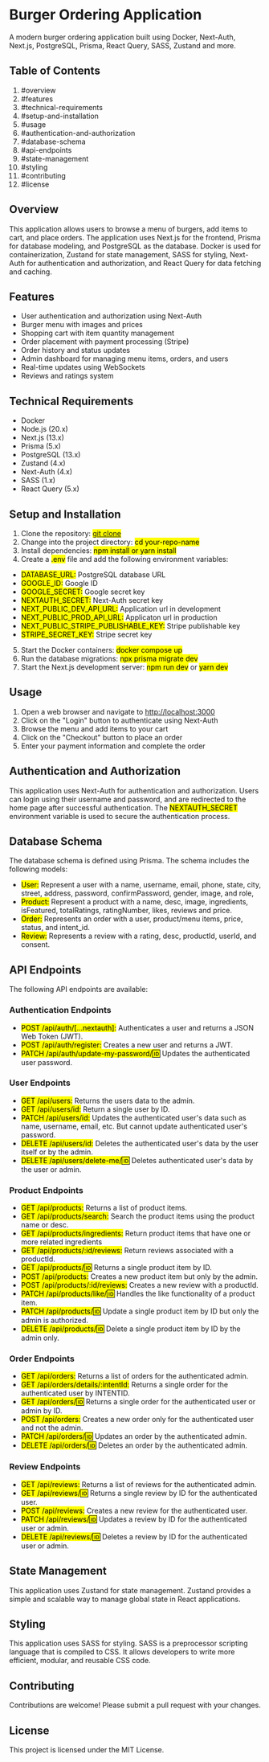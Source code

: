 # Burger Ordering Application

A modern burger ordering application built using Docker, Next-Auth, Next.js, PostgreSQL, Prisma, React Query, SASS, Zustand and more.

## Table of Contents

1. #overview
2. #features
3. #technical-requirements
4. #setup-and-installation
5. #usage
6. #authentication-and-authorization
7. #database-schema
8. #api-endpoints
9. #state-management
10. #styling
11. #contributing
12. #license

## Overview

This application allows users to browse a menu of burgers, add items to cart, and place orders. The application uses Next.js for the frontend, Prisma for database modeling, and PostgreSQL as the database. Docker is used for containerization, Zustand for state management, SASS for styling, Next-Auth for authentication and authorization, and React Query for data fetching and caching.

## Features

- User authentication and authorization using Next-Auth
- Burger menu with images and prices
- Shopping cart with item quantity management
- Order placement with payment processing (Stripe)
- Order history and status updates
- Admin dashboard for managing menu items, orders, and users
- Real-time updates using WebSockets
- Reviews and ratings system

## Technical Requirements

- Docker
- Node.js (20.x)
- Next.js (13.x)
- Prisma (5.x)
- PostgreSQL (13.x)
- Zustand (4.x)
- Next-Auth (4.x)
- SASS (1.x)
- React Query (5.x)

## Setup and Installation

1. Clone the repository: <mark>[git clone](https://github.com/esteemayo/burgers.git)</mark>
2. Change into the project directory: <mark>cd your-repo-name</mark>
3. Install dependencies: <mark>npm install or yarn install</mark>
4. Create a <mark>.env</mark> file and add the following environment variables:

- <mark>DATABASE_URL:</mark> PostgreSQL database URL
- <mark>GOOGLE_ID:</mark> Google ID
- <mark>GOOGLE_SECRET:</mark> Google secret key
- <mark>NEXTAUTH_SECRET:</mark> Next-Auth secret key
- <mark>NEXT_PUBLIC_DEV_API_URL:</mark> Application url in development
- <mark>NEXT_PUBLIC_PROD_API_URL:</mark> Applicaton url in production
- <mark>NEXT_PUBLIC_STRIPE_PUBLISHABLE_KEY:</mark> Stripe publishable key
- <mark>STRIPE_SECRET_KEY:</mark> Stripe secret key

5. Start the Docker containers: <mark>docker compose up</mark>
6. Run the database migrations: <mark>npx prisma migrate dev</mark>
7. Start the Next.js development server: <mark>npm run dev</mark> or <mark>yarn dev</mark>

## Usage

1. Open a web browser and navigate to [http://localhost:3000](http://localhost:3000)
2. Click on the "Login" button to authenticate using Next-Auth
3. Browse the menu and add items to your cart
4. Click on the "Checkout" button to place an order
5. Enter your payment information and complete the order

## Authentication and Authorization

This application uses Next-Auth for authentication and authorization. Users can login using their username and password, and are redirected to the home page after successful authentication. The <mark>NEXTAUTH_SECRET</mark> environment variable is used to secure the authentication process.

## Database Schema

The database schema is defined using Prisma. The schema includes the following models:

- <mark>User:</mark> Represent a user with a name, username, email, phone, state, city, street, address, password, confirmPassword, gender, image, and role,
- <mark>Product:</mark> Represent a product with a name, desc, image, ingredients, isFeatured, totalRatings, ratingNumber, likes, reviews and price.
- <mark>Order:</mark> Represents an order with a user, product/menu items, price, status, and intent_id.
- <mark>Review:</mark> Represents a review with a rating, desc, productId, userId, and consent.

## API Endpoints

The following API endpoints are available:

### Authentication Endpoints

- <mark>POST /api/auth/[...nextauth]:</mark> Authenticates a user and returns a JSON Web Token (JWT).
- <mark>POST /api/auth/register:</mark> Creates a new user and returns a JWT.
- <mark>PATCH /api/auth/update-my-password/:id:</mark> Updates the authenticated user password.

### User Endpoints

- <mark>GET /api/users:</mark> Returns the users data to the admin.
- <mark>GET /api/users/id:</mark> Return a single user by ID.
- <mark>PATCH /api/users/id:</mark> Updates the authenticated user's data such as name, username, email, etc. But cannot update authenticated user's password.
- <mark>DELETE /api/users/id:</mark> Deletes the authenticated user's data by the user itself or by the admin.
- <mark>DELETE /api/users/delete-me/:id:</mark> Deletes authenticated user's data by the user or admin.

### Product Endpoints

- <mark>GET /api/products:</mark> Returns a list of product items.
- <mark>GET /api/products/search:</mark> Search the product items using the product name or desc.
- <mark>GET /api/products/ingredients:</mark> Return product items that have one or more related ingredients
- <mark>GET /api/products/:id/reviews:</mark> Return reviews associated with a productId.
- <mark>GET /api/products/:id:</mark> Returns a single product item by ID.
- <mark>POST /api/products:</mark> Creates a new product item but only by the admin.
- <mark>POST /api/products/:id/reviews:</mark> Creates a new review with a productId.
- <mark>PATCH /api/products/like/:id:</mark> Handles the like functionality of a product item.
- <mark>PATCH /api/products/:id:</mark> Update a single product item by ID but only the admin is authorized.
- <mark>DELETE /api/products/:id:</mark> Delete a single product item by ID by the admin only.

### Order Endpoints

- <mark>GET /api/orders:</mark> Returns a list of orders for the authenticated admin.
- <mark>GET /api/orders/details/:intentId:</mark> Returns a single order for the authenticated user by INTENTID.
- <mark>GET /api/orders/:id:</mark> Returns a single order for the authenticated user or admin by ID.
- <mark>POST /api/orders:</mark> Creates a new order only for the authenticated user and not the admin.
- <mark>PATCH /api/orders/:id:</mark> Updates an order by the authenticated admin.
- <mark>DELETE /api/orders/:id:</mark> Deletes an order by the authenticated admin.

### Review Endpoints

- <mark>GET /api/reviews:</mark> Returns a list of reviews for the authenticated admin.
- <mark>GET /api/reviews/:id:</mark> Returns a single review by ID for the authenticated user.
- <mark>POST /api/reviews:</mark> Creates a new review for the authenticated user.
- <mark>PATCH /api/reviews/:id:</mark> Updates a review by ID for the authenticated user or admin.
- <mark>DELETE /api/reviews/:id:</mark> Deletes a review by ID for the authenticated user or admin.

## State Management

This application uses Zustand for state management. Zustand provides a simple and scalable way to manage global state in React applications.

## Styling

This application uses SASS for styling. SASS is a preprocessor scripting language that is compiled to CSS. It allows developers to write more efficient, modular, and reusable CSS code.

## Contributing

Contributions are welcome! Please submit a pull request with your changes.

## License

This project is licensed under the MIT License.
